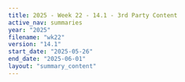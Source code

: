 ```yaml
---
title: 2025 - Week 22 - 14.1 - 3rd Party Content
active_nav: summaries
year: "2025"
filename: "wk22"
version: "14.1"
start_date: "2025-05-26"
end_date: "2025-06-01"
layout: "summary_content"
---
```

